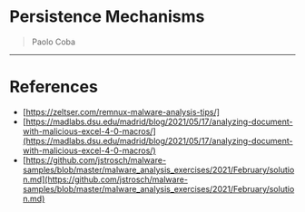 # Persistence Mechanisms

> Paolo Coba

-------------------------------------------

# References
* [https://zeltser.com/remnux-malware-analysis-tips/]
* [https://madlabs.dsu.edu/madrid/blog/2021/05/17/analyzing-document-with-malicious-excel-4-0-macros/](https://madlabs.dsu.edu/madrid/blog/2021/05/17/analyzing-document-with-malicious-excel-4-0-macros/)
* [https://github.com/jstrosch/malware-samples/blob/master/malware_analysis_exercises/2021/February/solution.md](https://github.com/jstrosch/malware-samples/blob/master/malware_analysis_exercises/2021/February/solution.md)